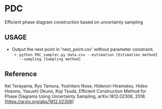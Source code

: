 # PDC
Efficient phase diagram construction based on uncertainty sampling

## USAGE
- Output the next point in 'next_point.csv' without parameter constraint.
  - `python PDC_sampler.py data.csv --estimation [Estimation method] --sampling [Sampling method]`

## Reference
Kei Terayama, Ryo Tamura, Yoshitaro Nose, Hidenori Hiramatsu, Hideo Hosono, Yasushi Okuno, Koji Tsuda, Efficient Construction Method for Phase Diagrams Using Uncertainty Sampling, arXiv:1812.02306, 2018. [https://arxiv.org/abs/1812.02306]
